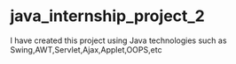 # java_internship_project_2
I have created this project using Java technologies such as Swing,AWT,Servlet,Ajax,Applet,OOPS,etc
